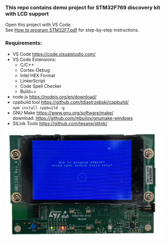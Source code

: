 ### This repo contains demo project for STM32F769 discovery kit with LCD support
Open this project with VS Code.  
See [How to program STM32F7.pdf](How-to-program-STM32F7.pdf) for step-by-step instructions.
### Requirements:
* VS Code https://code.visualstudio.com/
* VS Code Extensions:
    * C/C++
    * Cortex-Debug
    * Intel HEX Format
    * LinkerScript
    * Code Spell Checker
    * Build++
* node.js https://nodejs.org/en/download/
* cppbuild tool https://github.com/tdjastrzebski/cppbuild/  
`npm install cppbuild -g`
* GNU Make https://www.gnu.org/software/make/  
download: https://github.com/mbuilov/gnumake-windows
* StLink Tools https://github.com/texane/stlink/

![stm32f769](stm32f769.png)
